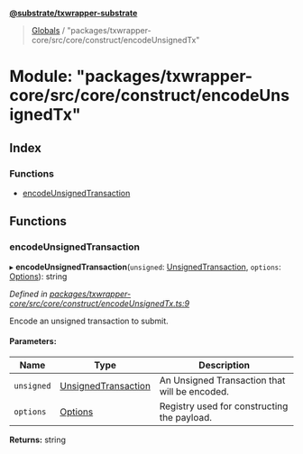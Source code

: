 **[@substrate/txwrapper-substrate](../README.md)**

> [Globals](../globals.md) / "packages/txwrapper-core/src/core/construct/encodeUnsignedTx"

# Module: "packages/txwrapper-core/src/core/construct/encodeUnsignedTx"

## Index

### Functions

* [encodeUnsignedTransaction](_packages_txwrapper_core_src_core_construct_encodeunsignedtx_.md#encodeunsignedtransaction)

## Functions

### encodeUnsignedTransaction

▸ **encodeUnsignedTransaction**(`unsigned`: [UnsignedTransaction](../interfaces/_packages_txwrapper_core_src_types_method_.unsignedtransaction.md), `options`: [Options](../interfaces/_packages_txwrapper_core_src_types_method_.options.md)): string

*Defined in [packages/txwrapper-core/src/core/construct/encodeUnsignedTx.ts:9](https://github.com/paritytech/txwrapper-core/blob/79cbc99/packages/txwrapper-core/src/core/construct/encodeUnsignedTx.ts#L9)*

Encode an unsigned transaction to submit.

#### Parameters:

Name | Type | Description |
------ | ------ | ------ |
`unsigned` | [UnsignedTransaction](../interfaces/_packages_txwrapper_core_src_types_method_.unsignedtransaction.md) | An Unsigned Transaction that will be encoded. |
`options` | [Options](../interfaces/_packages_txwrapper_core_src_types_method_.options.md) | Registry used for constructing the payload.  |

**Returns:** string
